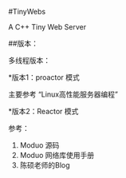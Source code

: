 #TinyWebs

A C++ Tiny Web Server

##版本：

多线程版本：

*版本1：proactor 模式 

主要参考 “Linux高性能服务器编程”

*版本2：Reactor 模式 

参考： 
 1. Moduo 源码 
 2. Moduo 网络库使用手册 
 3. 陈硕老师的Blog


